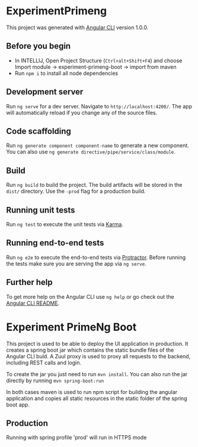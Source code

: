# ExperimentPrimeng

This project was generated with [Angular CLI](https://github.com/angular/angular-cli) version 1.0.0.

## Before you begin

* In INTELLIJ, Open Project Structure (`Ctrl+alt+Shift+F4`) and choose Import module -> experiment-primeng-boot -> import from maven
* Run `npm i` to install all node dependencies

## Development server

Run `ng serve` for a dev server. Navigate to `http://localhost:4200/`. The app will automatically reload if you change any of the source files.

## Code scaffolding

Run `ng generate component component-name` to generate a new component. You can also use `ng generate directive/pipe/service/class/module`.

## Build

Run `ng build` to build the project. The build artifacts will be stored in the `dist/` directory. Use the `-prod` flag for a production build.

## Running unit tests

Run `ng test` to execute the unit tests via [Karma](https://karma-runner.github.io).

## Running end-to-end tests

Run `ng e2e` to execute the end-to-end tests via [Protractor](http://www.protractortest.org/).
Before running the tests make sure you are serving the app via `ng serve`.

## Further help

To get more help on the Angular CLI use `ng help` or go check out the [Angular CLI README](https://github.com/angular/angular-cli/blob/master/README.md).

# Experiment PrimeNg Boot

This project is used to be able to deploy the UI application in production. It creates a spring boot jar which contains the static bundle files of the Angular CLI buld.
A Zuul proxy is used to proxy all requests to the backend, including REST calls and login.

To create the jar you just need to run `mvn install`.
You can also run the jar directly by running `mvn spring-boot:run`

In both cases maven is used to run npm script for building the angular application and copies all static resources in the static folder of the spring boot app.

## Production

Running with spring profile 'prod' will run in HTTPS mode
